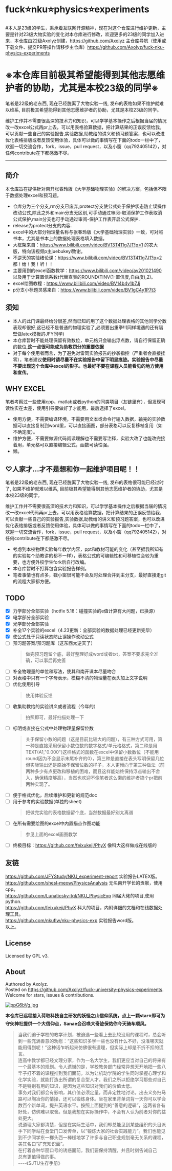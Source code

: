 # fuck⭐nku⭐physics⭐experiments
#本人是23级的学生，秉承着互联网开源精神，现在对这个仓库进行维护更新，主要是针对23级大物实验的变化对本仓库进行修改，欢迎更多的23级的同学加入进来，本仓库由22级Axolyz创建，https://github.com/Axolyz
主仓库导航（使用或下载文件、提交PR等操作请移步主仓库）https://github.com/Axolyz/fuck-nku-physics-experiments
# ※本仓库目前极其希望能得到其他志愿维护者的协助，尤其是本校23级的同学※

笔者是22级的老东西, 现在已经脱离了大物实验一线, 发布的表格如果不维护就难以维系, 目前极其希望能得到其他志愿维护者的协助，尤其是本校23级的同学。

维护工作并不需要很高深的技术力和知识，可以学学基本操作之后根据当届的情况改一改excel公式再pr上去，可以用表格验算数据，把计算结果的正误反馈给我，可以贡献一些自己的实验报告,实验数据,助教给的讲义和预习题答案，也可以改进优化表格排版或者反馈使用体验，具体可以做的事情写在下面的todo一栏中了，欢迎一切交流合作，fork，issue，pull request，以及小窗（qq792405142），对任何contribute在下都感激不尽。

---

## 简介

本仓库旨在提供针对南开张春玲版《大学基础物理实验》的解决方案，包括但不限于数据处理excel和预习题。  

- 仓库分为三个分支,rm分支已废弃,protect分支使公式处于保护状态防止误操作改动公式,除此之外和main分支无区别,可手动通过审阅-取消保护工作表取消公式保护,main分支也可手动通过审阅-保护工作表开启公式保护.
- release为protect分支的内容.
- excel中的大部分物理量名称与张春玲版《大学基础物理实验》一致，可对照书本，尤其是书本上的数据处理表格填入数据。
- 大框架来自：https://www.bilibili.com/video/BV13T411g7J1?p=1 的农大版，特向该视频p主juebukeyi致谢。
- 不逆天的实验绪论课：https://www.bilibili.com/video/BV13T411g7J1?p=2 都！给！我！听！！
- 主要用到的excel函数教学：https://www.bilibili.com/video/av201021490 以及用于计算置信系数t代替查表的ROUND(TINV(1-置信度,自由度),2)。
- excel绘图教程：https://www.bilibili.com/video/BV14b4y1b7Jj
- p分支小标题灵感来自：https://www.bilibili.com/video/BV1gC4y1P7t3

## 须知

- 本人的此门课最终给分很差,然而已知的用了这个数据处理表格的其他同学分数表现却很好,这已经不是普通的物理实验了,必须要出重拳!!(同样境遇的还有隔壁做latex模板的JFY同学)
- 本仓库暂时不能处理保留有效数位，单元格只会输出浮点数，请自行保留正确的数位,**这一点很可能成为助教罚分的重要依据**
- 对于每个使用者而言，为了避免对雷同实验报告的抄袭指控（严重者会直接挂零），笔者建议**使用时请尽量不在实验报告中留下明显痕迹。实验报告中尽量不要出现这个仓库中excel的影子。也最好不要在课程人员能看见的地方使用和宣传。**

## WHY EXCEL

笔者考察过一些使用cpp，matlab或者python的同类项目（友链里有），但发现可读性实在太差，使用引导要做好了才能用，最后选择了excel。
- 使用方便，不需要编译环境，不需要用文本或命令行输入数据，输完的实验数据可以直接复制到word里，可以直接画图，部分表格可以反复移植复用（如不确定度）。
- 维护方便，不需要做源代码阅读理解也不需要写注释，实验大改了也能改完接着用，单元格可以直接编辑公式，函数可读性强。
- 懒。

## ♡人家才...才不是想和你一起维护项目呢！！

笔者是22级的老东西, 现在已经脱离了大物实验一线, 发布的表格很可能已经过时了, 如果不维护就难以维系, 目前极其希望能得到其他志愿维护者的协助，尤其是本校23级的同学。

维护工作并不需要很高深的技术力和知识，可以学学基本操作之后根据当届的情况改一改excel代码再pr上去，可以用表格验算数据，把计算结果的正误反馈给我，可以贡献一些自己的实验报告,实验数据,助教给的讲义和预习题答案，也可以改进优化表格排版或者反馈使用体验，具体可以做的事情写在下面的todo一栏中了，欢迎一切交流合作，fork，issue，pull request，以及小窗（qq792405142），对任何contribute在下都感激不尽。

- 考虑到本校物理实验每年教学内容，ppt和教材可能的变化（甚至据我所知有的实验每个助教讲的都不一样），表格公式的可编辑性和可移植性会较为重要，也方便外校学生fork后自行改编。
- 本仓库暂时不打算包含实验报告样例。
- 笔者事情也有点多，戳小窗很可能不会及时处理合并到主分支，最好直接走git的流程大家都方便。

## TODO

- [x] 力学部分全部实验（hotfix 5.18：碰撞实验的e值计算有大问题，已换源）
- [x] 电学部分全部实验
- [x] 光学部分全部实验
- [x] 补全17个实验的excel（4.23更新：全部实验的数据处理已经更新完毕）
- [x] 使公式处于只读状态防止误操作改动公式
- [ ] 预习题答案/预习题库（这东西太逆天了）
  > 做完预习题留个底，最好整理好成word或者txt，答案不要求完全准确，可以事后再完善
- [ ] 补全物理量的单位和写法，使其和南开课本尽量吻合
- [ ] 对表格中只有一个字母表示，模糊不清的物理量在表头加上文字说明
- [ ] 优化使用引导
  > 使用体验反馈
- [ ] 收集助教给的实验讲义或者流程（今年的）
  > 拍照即可，最好扫描处理一下
- [ ] 标明或直接在公式中处理物理量保留位数
  > 关于保留小数的问题（这是目前比较大的问题），有三种方式可用，第一种是直接采用保留小数位数的数字格式/单元格格式，第二种是用TEXT(A1,"0.000")这样格式的函数在excel中保留小数数位（不能用round因为不会显示末尾补齐的0），第三种是直接在表头写明保留几位但实际输出还是原始不保留位数的样子，本人更倾向于第三种做法（前两种多少有点更改和移植的困难，而且这样能始终保持浮点输出不舍入，确保精度够高），当然也欢迎不像笔者这么懒的维护者搞个pr把前两种实现了。
- [ ] 便于格式优化，后续维护和更新的规范doc
- [ ] 用于参考的实验数据(单独的sheet)
  > 把做完实验的表格数据留个底，当然数据最好别太离谱
- [ ] 在所有需要绘图的excel中内置描点作图功能
  > 参见上面的excel画图教学
- [ ] 终极目标：https://github.com/feixukeji/PhyX 像科大这样做成在线版的

## 友链

https://github.com/JFYStudy/NKU_experiment-report 实验报告LATEX版。  
https://github.com/shesl-meow/PhysicsAnalysis 无名南开学长的贡献，使用cpp。  
https://github.com/Lunaticsky-tql/NKU_PhysicExp 同届大佬的项目,使用python.  
https://github.com/feixukeji/PhyX 科大的项目，内附详细的文档和在线数据处理工具。  
https://github.com/nkuflw/nku-physics-exp 实验报告word版。  
以上。

## License

Licensed by GPL v3.

## About

Authored by Axolyz.  
Posted on https://github.com/Axolyz/fuck-university-physics-experiments.  
Welcome for stars, issues & contributions.  

[![ppG6bVg.jpg](https://s1.ax1x.com/2023/03/17/ppG6bVg.jpg)](https://imgse.com/i/ppG6bVg)  

**本仓库已远程接入荷取科技自主研发的妖怪之山信仰系统，点上一颗star⭐即可为守矢神社提供一个大信仰点，Sanae会召唤大奇迹保佑你今天骑车顺风。**

> 当我们迫于学校的教学计划，被迫选一些看上去比较没用的课程时，总会听到一些充满善意的劝慰：“这些知识多学一些也没有什么不好，没准哪天就能用得到呢！”这种话乍听起来仿佛很有道理，但实际上却是不折不扣的谎言。  
> 连高中教学都已经文理分家，作为一名大学生，我们更应当对自己的将来有一个最基本的规划。令人遗憾的是，学校教务部门经常异想天开地把一些八竿子打不着的课程推到我们面前，以为让机动学院的学生同时掌握心理学和化学实验，就能打造出所谓的复合型人才。我们之所以拒绝学习那些对自己不是特别有用的知识，是因为这些知识对我们的价值太低。  
> 事务对我们都会有影响，其价值必须定量，而非定性地讨论。出去义务扫马路可以陶冶你的情操，还可以锻炼身体。坐在家里背单词背一天你可以学会数百个新单词，提升英语水平。按照上面提到的“善意的逻辑”，这两者各有好处，仿佛难以取舍。但是我想在实际操作中，不会有人认为前者对你的益处更大。  
> 说道理大家都清楚，但是在实际生活中，我们却总能见到某些组织的头目派手下同学站在食堂门口发传单，以“锻炼大家的社会实践能力”。我们也能见到不少同学东一榔头西一棒槌地学了许多与自己职业规划毫无关系的课程，美其名曰“扩充知识面”。  
> 在打着各种华丽口号的诱惑面前，我们要保持清醒，并且时刻告诫自己  
> 总有更值得做的事。  
> ----《SJTU生存手册》  
